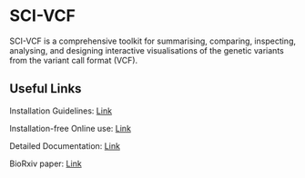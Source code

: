 # SCI-VCF

SCI-VCF is a comprehensive toolkit for summarising, comparing, inspecting, analysing, and designing interactive visualisations of the genetic variants from the variant call format (VCF).


## Useful Links

Installation Guidelines: [Link](https://himanshulab.github.io/SCI-VCF-docs/installation/)

Installation-free Online use: [Link](https://ibse.shinyapps.io/sci-vcf-online/)

Detailed Documentation: [Link](https://himanshulab.github.io/SCI-VCF-docs/)

BioRxiv paper: [Link](https://doi.org/10.1101/2023.08.09.552664)
